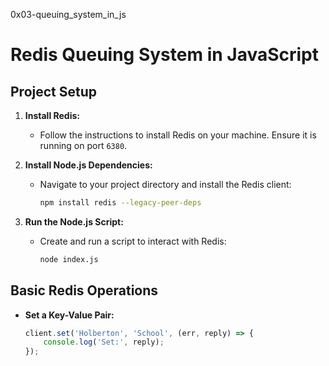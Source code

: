 0x03-queuing_system_in_js

# Redis Queuing System in JavaScript

## Project Setup

1. **Install Redis:**
   - Follow the instructions to install Redis on your machine. Ensure it is running on port `6380`.

2. **Install Node.js Dependencies:**
   - Navigate to your project directory and install the Redis client:
     ```sh
     npm install redis --legacy-peer-deps
     ```

3. **Run the Node.js Script:**
   - Create and run a script to interact with Redis:
     ```sh
     node index.js
     ```

## Basic Redis Operations

- **Set a Key-Value Pair:**
  ```js
  client.set('Holberton', 'School', (err, reply) => {
      console.log('Set:', reply);
  });
